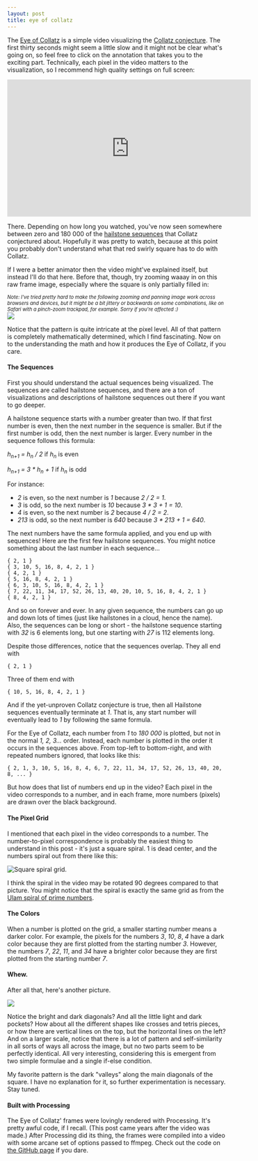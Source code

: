 ```yaml
---
layout: post
title: eye of collatz
---
```


The [Eye of Collatz](https://www.youtube.com/watch?v=sGi9pE2xP40) is a simple video visualizing the [Collatz conjecture](https://en.wikipedia.org/wiki/Collatz_conjecture).
The first thirty seconds might seem a little slow and it might not be clear what's going on, so feel free to click on the annotation that takes you to the exciting part.
Technically, each pixel in the video matters to the visualization, so I recommend high quality settings on full screen:

<iframe width="560" height="315" src="https://www.youtube.com/embed/sGi9pE2xP40" frameborder="0" allowfullscreen></iframe>

There.  Depending on how long you watched, you've now seen somewhere between zero and 180 000 of the [hailstone sequences](http://mathworld.wolfram.com/HailstoneNumber.html) that Collatz conjectured about.
Hopefully it was pretty to watch, because at this point you probably don't understand what that red swirly square has to do with Collatz.

If I were a better animator then the video might've explained itself, but instead I'll do that here.
Before that, though, try zooming waaay in on this raw frame image, especially where the square is only partially filled in:

<div class="message" style="font-size: 0.7rem; font-style: italic;">
Note:  I've tried pretty hard to make the following zooming and panning image work across browsers and devices, but it might be a bit jittery or backwards on some combinations, like on Safari with a pinch-zoom trackpad, for example.  Sorry if you're affected :)
</div>

<script src="//ajax.googleapis.com/ajax/libs/jquery/3.1.0/jquery.min.js"></script>
<script src="/public/js/jquery.panzoom.min.js"></script>

<div class="panzoom-container">
  <img class="panzoom" src="/public/img/coll.png" />
</div>
<script>
  (function() {
    var $panzoom = $('.panzoom').panzoom();

    var throttle = function (fn, threshhold, scope) {
      threshhold || (threshhold = 250);
      var last,
          deferTimer;
      return function () {
        var context = scope || this;

        var now = +new Date,
            args = arguments;
        if (last && now < last + threshhold) {
          // hold on to it
          clearTimeout(deferTimer);
          deferTimer = setTimeout(function () {
            last = now;
            fn.apply(context, args);
          }, threshhold);
        } else {
          last = now;
          fn.apply(context, args);
        }
      };
    }

  var zoom = throttle(function (zoomOut, e) {
    $panzoom.panzoom('zoom', zoomOut, {
      increment: 0.3,
      animate: true,
      minScale: 1.1,
      maxScale: 30,
      contain: 'invert',
      focal: e
    });
  }, 100);

  $panzoom.parent().on('mousewheel.focal', function (e) {
    var delta = e.delta || e.originalEvent.wheelDelta;
    if (delta === undefined) { return; }

    e.preventDefault();
    e.stopPropagation();

    var zoomOut = delta < 0;
    zoom(zoomOut, e);
  });
  $panzoom.parent().on('DOMMouseScroll', function (e) {
    var delta = e.delta;
    var delta = delta || -1 * e.originalEvent.detail;
    if (delta === undefined) { return; }

    e.preventDefault();
    e.stopPropagation();

    var zoomOut = delta < 0;
    zoom(zoomOut, e);
  });
})();
</script>

Notice that the pattern is quite intricate at the pixel level.
All of that pattern is completely mathematically determined, which I find fascinating.
Now on to the understanding the math and how it produces the Eye of Collatz, if you care.

#### The Sequences

First you should understand the actual sequences being visualized.
The sequences are called hailstone sequences, and there are a ton of visualizations and descriptions of hailstone sequences out there if you want to go deeper.

A hailstone sequence starts with a number greater than two.  If that first number is even, then the next number in the sequence is smaller.  But if the first number is odd, then the next number is larger.  Every number in the sequence follows this formula:

*h<sub>n+1</sub> = h<sub>n</sub> / 2* if *h<sub>n</sub>* is even

*h<sub>n+1</sub> = 3 * h<sub>n</sub> + 1* if *h<sub>n</sub>* is odd

For instance:

- *2* is even, so the next number is *1* because *2 / 2 = 1*.
- *3* is odd, so the next number is *10* because *3 * 3 + 1 = 10*.
- *4* is even, so the next number is *2* because *4 / 2 = 2*.
- *213* is odd, so the next number is *640* because *3 * 213 + 1 = 640*.

The next numbers have the same formula applied, and you end up with sequences!
Here are the first few hailstone sequences.
You might notice something about the last number in each sequence...

```text
{ 2, 1 }
{ 3, 10, 5, 16, 8, 4, 2, 1 }
{ 4, 2, 1 }
{ 5, 16, 8, 4, 2, 1 }
{ 6, 3, 10, 5, 16, 8, 4, 2, 1 }
{ 7, 22, 11, 34, 17, 52, 26, 13, 40, 20, 10, 5, 16, 8, 4, 2, 1 }
{ 8, 4, 2, 1 }
```

And so on forever and ever.
In any given sequence, the numbers can go up and down lots of times (just like hailstones in a cloud, hence the name).
Also, the sequences can be long or short - the hailstone sequence starting with *32* is 6 elements long, but one starting with *27* is 112 elements long.

Despite those differences, notice that the sequences overlap.
They all end with

```text
{ 2, 1 }
```

Three of them end with

```text
{ 10, 5, 16, 8, 4, 2, 1 }
```

And if the yet-unproven Collatz conjecture is true, then all Hailstone sequences eventually terminate at *1*.
That is, any start number will eventually lead to *1* by following the same formula.

For the Eye of Collatz, each number from *1* to *180 000* is plotted, but not in the normal *1, 2, 3...* order.  Instead, each number is plotted in the order it occurs in the sequences above.
From top-left to bottom-right, and with repeated numbers ignored, that looks like this:

```text
{ 2, 1, 3, 10, 5, 16, 8, 4, 6, 7, 22, 11, 34, 17, 52, 26, 13, 40, 20, 8, ... }
```

But how does that list of numbers end up in the video?
Each pixel in the video corresponds to a number, and in each frame, more numbers (pixels) are drawn over the black background.

#### The Pixel Grid

I mentioned that each pixel in the video corresponds to a number.
The number-to-pixel correspondence is probably the easiest thing to understand in this post - it's just a square spiral.
1 is dead center, and the numbers spiral out from there like this:

![Square spiral grid.](/public/200px_square_spiral.png)

I think the spiral in the video may be rotated 90 degrees compared to that picture.
You might notice that the spiral is exactly the same grid as from the [Ulam spiral of prime numbers](https://en.wikipedia.org/wiki/Ulam_spiral).

#### The Colors

When a number is plotted on the grid, a smaller starting number means a darker color.
For example, the pixels for the numbers *3*, *10*, *8*, *4* have a dark color because they are first plotted from the starting number *3*.
However, the numbers *7*, *22*, *11*, and *34* have a brighter color because they are first plotted from the starting number *7*.

#### Whew.

After all that, here's another picture.

<img class="panzoom" src="/public/img/coll_zoom.png" />

Notice the bright and dark diagonals?
And all the little  light and dark pockets?
How about all the different shapes like crosses and tetris pieces, or how there are vertical lines on the top, but the horizontal lines on the left?
And on a larger scale, notice that there is a lot of pattern and self-similarity in all sorts of ways all across the image, but no two parts seem to be perfectly identical.
All very interesting, considering this is emergent from two simple formulae and a single if-else condition.

My favorite pattern is the dark "valleys" along the main diagonals of the square.
I have no explanation for it, so further experimentation is necessary.
Stay tuned.

#### Built with Processing

The Eye of Collatz' frames were lovingly rendered with Processing.  It's pretty awful code, if I recall.  (This post came years after the video was made.)  After Processing did its thing, the frames were compiled into a video with some arcane set of options passed to ffmpeg.  Check out the code on [the GitHub page](http://github.com/kdbanman/collzakk) if you dare.
